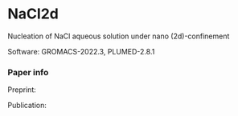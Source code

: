 # NaCl2d
Nucleation of NaCl aqueous solution under nano (2d)-confinement 

Software: GROMACS-2022.3, PLUMED-2.8.1

### Paper info
Preprint: []()

Publication: []()

